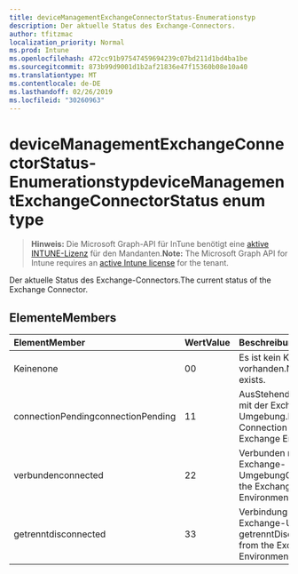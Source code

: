 ```yaml
---
title: deviceManagementExchangeConnectorStatus-Enumerationstyp
description: Der aktuelle Status des Exchange-Connectors.
author: tfitzmac
localization_priority: Normal
ms.prod: Intune
ms.openlocfilehash: 472cc91b97547459694239c07bd211d1bd4ba1be
ms.sourcegitcommit: 873b99d9001d1b2af21836e47f15360b08e10a40
ms.translationtype: MT
ms.contentlocale: de-DE
ms.lasthandoff: 02/26/2019
ms.locfileid: "30260963"
---
```

# <a name="devicemanagementexchangeconnectorstatus-enum-type"></a><span data-ttu-id="111fd-103">deviceManagementExchangeConnectorStatus-Enumerationstyp</span><span class="sxs-lookup"><span data-stu-id="111fd-103">deviceManagementExchangeConnectorStatus enum type</span></span>

> <span data-ttu-id="111fd-104">**Hinweis:** Die Microsoft Graph-API für InTune benötigt eine [aktive INTUNE-Lizenz](https://go.microsoft.com/fwlink/?linkid=839381) für den Mandanten.</span><span class="sxs-lookup"><span data-stu-id="111fd-104">**Note:** The Microsoft Graph API for Intune requires an [active Intune license](https://go.microsoft.com/fwlink/?linkid=839381) for the tenant.</span></span>

<span data-ttu-id="111fd-105">Der aktuelle Status des Exchange-Connectors.</span><span class="sxs-lookup"><span data-stu-id="111fd-105">The current status of the Exchange Connector.</span></span>

## <a name="members"></a><span data-ttu-id="111fd-106">Elemente</span><span class="sxs-lookup"><span data-stu-id="111fd-106">Members</span></span>
|<span data-ttu-id="111fd-107">Element</span><span class="sxs-lookup"><span data-stu-id="111fd-107">Member</span></span>|<span data-ttu-id="111fd-108">Wert</span><span class="sxs-lookup"><span data-stu-id="111fd-108">Value</span></span>|<span data-ttu-id="111fd-109">Beschreibung</span><span class="sxs-lookup"><span data-stu-id="111fd-109">Description</span></span>|
|:---|:---|:---|
|<span data-ttu-id="111fd-110">Keine</span><span class="sxs-lookup"><span data-stu-id="111fd-110">none</span></span>|<span data-ttu-id="111fd-111">0</span><span class="sxs-lookup"><span data-stu-id="111fd-111">0</span></span>|<span data-ttu-id="111fd-112">Es ist kein Konnektor vorhanden.</span><span class="sxs-lookup"><span data-stu-id="111fd-112">No Connector exists.</span></span>|
|<span data-ttu-id="111fd-113">connectionPending</span><span class="sxs-lookup"><span data-stu-id="111fd-113">connectionPending</span></span>|<span data-ttu-id="111fd-114">1</span><span class="sxs-lookup"><span data-stu-id="111fd-114">1</span></span>|<span data-ttu-id="111fd-115">AusStehende Verbindung mit der Exchange-Umgebung.</span><span class="sxs-lookup"><span data-stu-id="111fd-115">Pending Connection to the Exchange Environment.</span></span>|
|<span data-ttu-id="111fd-116">verbunden</span><span class="sxs-lookup"><span data-stu-id="111fd-116">connected</span></span>|<span data-ttu-id="111fd-117">2</span><span class="sxs-lookup"><span data-stu-id="111fd-117">2</span></span>|<span data-ttu-id="111fd-118">Verbunden mit der Exchange-Umgebung</span><span class="sxs-lookup"><span data-stu-id="111fd-118">Connected to the Exchange Environment</span></span>|
|<span data-ttu-id="111fd-119">getrennt</span><span class="sxs-lookup"><span data-stu-id="111fd-119">disconnected</span></span>|<span data-ttu-id="111fd-120">3</span><span class="sxs-lookup"><span data-stu-id="111fd-120">3</span></span>|<span data-ttu-id="111fd-121">Verbindung mit der Exchange-Umgebung getrennt</span><span class="sxs-lookup"><span data-stu-id="111fd-121">Disconnected from the Exchange Environment</span></span>|



